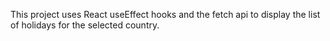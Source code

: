 
This project uses React useEffect hooks  and the fetch api to display the list of holidays for the selected country.
